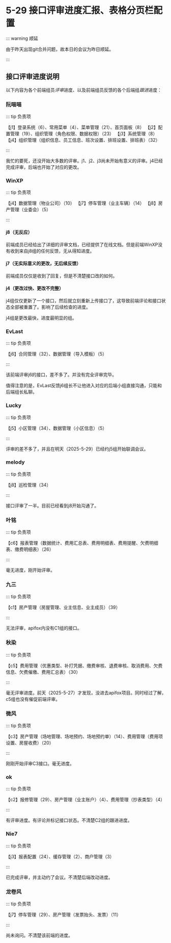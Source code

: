 # 5-29 接口评审进度汇报、表格分页栏配置

::: warning 顺延

由于昨天出现git合并问题，故本日的会议为昨日顺延。

:::

## 接口评审进度说明

以下内容为各个前端组员*评审*进度、以及前端组员反馈的各个后端组*跟进*进度：

### 阮喵喵

::: tip 负责项

【j1】登录系统（6）、常用菜单（4）、菜单管理（21）、首页面板（8）
【j2】配置管理（19）、组织管理（角色权限、数据权限）（23）
【j3】系统管理（8）
【j4】组织管理（组织信息、员工信息、班次设置、排班设置、排班表）（32）

:::

我忙的要死，还没开始大多数的评审。j1、j2、j3尚未开始有意义的评审。j4已经完成评审，后端也开始了对应的更改。

### WinXP

::: tip 负责项

【j4】数据管理（物业公司）（10）
【j7】停车管理（业主车辆）（14）
【j8】房产管理（业委会）（5）

:::

#### j8（无反应）

前端成员已经给出了详细的评审文档，已经提供了在线文档。但是前端WinXP没有收到来自j8组的任何反馈，无从得知进度。

#### j7（无实际意义的更改，无后续反馈）

前端成员仅仅是收到了回复，但是不清楚接口改的如何。

#### j4（更改过快、更改不完整）

j4组仅仅更新了一个接口，然后就立刻重新上传接口了，这导致前端评论和接口状态全部被重置了。影响了后续检查的进度。

j4组是更改最快，进度最明显的组。

### EvLast

::: tip 负责项

【j6】合同管理（32）、数据管理（导入模板）（5）

:::

该前端评审j6的接口，差不多了。并没有完全评审完毕。

值得注意的是，EvLast反馈j6组长不让他进入对应的后端小组直接沟通，只能和后端组长私聊。

### Lucky

::: tip 负责项

【j5】小区管理（34）、数据管理（小区信息）（5）

:::

评审的差不多了，并且在明天（2025-5-29）已经约j5组开始联调会议。

### melody

::: tip 负责项

【j8】巡检管理（34）

:::

接口评审了一半。目前已经看到j8开始沟通了。

### 叶铭

::: tip 负责项

【c6】报表管理（数据统计、费用汇总表、费用明细表、费用提醒、欠费明细表、缴费明细表）（26）

:::

毫无进度，刚开始评审。

### 九三

::: tip 负责项

【c1】房产管理（房屋管理、业主信息、业主成员）（39）

:::

无法评审，apifox内没有C1组的接口。

### 秋染

::: tip 负责项

【c5】费用管理（优惠类型、补打凭据、缴费审核、退费审核、取消费用、欠费信息、欠费催缴、费用汇总表）（30）

:::

毫无评审进度。前天（2025-5-27）才发现，没进去apifox项目。同时经过了解，c5组也没有催促前端评审。

### 微风

::: tip 负责项

【c3】房产管理（场地管理、场地预约、场地预约单）（14）、费用管理（费用项设置、房屋收费）（20）

:::

刚刚开始评审C3接口。毫无进度。

### ok

::: tip 负责项

【c2】报修管理（29）、房产管理（业主账户）（4）、费用管理（抄表类型）（4）

:::

有评审进度。有评论并标记接口状态。不清楚C2组的跟进进度。

### Nie7

::: tip 负责项

【j3】报表配置（24）、缓存管理（2）、商户管理（3）

:::

已完成评审，并主动约了会议。不清楚后端改动进度。

### 龙卷风

::: tip 负责项

【j7】停车管理（29）、房产管理（发票抬头、发票）（11）

:::

尚未询问。不清楚该前端的进度。
